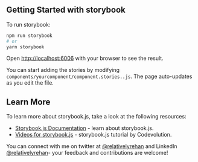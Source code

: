 ## Getting Started with storybook

To run storybook:

```bash
npm run storybook
# or
yarn storybook
```

Open [http://localhost:6006](http://localhost:6006) with your browser to see the result.

You can start adding the stories by modifying `components/yourcomponent/component.stories..js`. The page auto-updates as you edit the file.

## Learn More

To learn more about storybook.js, take a look at the following resources:

- [Storybook.js Documentation](https://storybook.js.org/) - learn about storybook.js.
- [Videos for storybook.js](https://www.youtube.com/watch?v=BySFuXgG-ow&list=PLC3y8-rFHvwhC-j3x3t9la8-GQJGViDQk) - storybook.js tutorial by Codevolution.

You can connect with me on twitter at [@relativelyrehan](https://twitter.com/relativelyrehan) and LinkedIn [@relativelyrehan](https://www.linkedin.com/in/relativelyrehan/)- your feedback and contributions are welcome!
